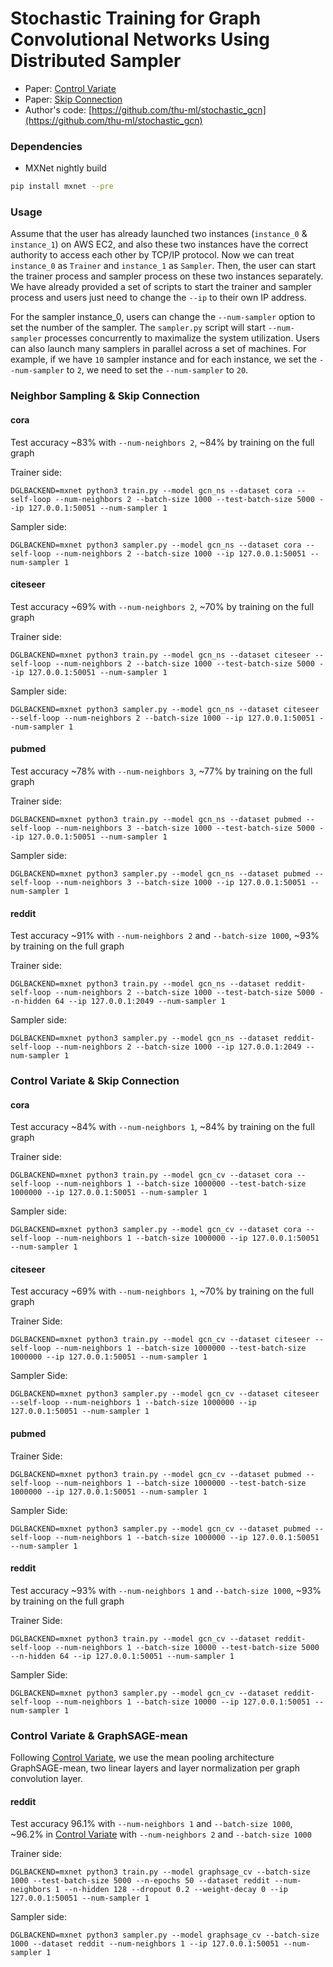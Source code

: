 
# Stochastic Training for Graph Convolutional Networks Using Distributed Sampler

* Paper: [Control Variate](https://arxiv.org/abs/1710.10568)
* Paper: [Skip Connection](https://arxiv.org/abs/1809.05343)
* Author's code: [https://github.com/thu-ml/stochastic_gcn](https://github.com/thu-ml/stochastic_gcn)

### Dependencies

- MXNet nightly build

```bash
pip install mxnet --pre
```

### Usage

Assume that the user has already launched two instances (`instance_0` & `instance_1`) on AWS EC2, and also these two instances have the correct authority to access each other by TCP/IP protocol. Now we can treat `instance_0` as `Trainer` and `instance_1` as `Sampler`. Then, the user can start the trainer process and sampler process on these two instances separately. We have already provided a set of scripts to start the trainer and sampler process and users just need to change the `--ip` to their own IP address.

For the sampler instance_0, users can change the `--num-sampler` option to set the number of the sampler. The `sampler.py` script will start `--num-sampler` processes concurrently to maximalize the system utilization. Users can also launch many samplers in parallel across a set of machines. For example, if we have `10` sampler instance and for each instance, we set the `--num-sampler` to `2`, we need to set the `--num-sampler` to `20`.

### Neighbor Sampling & Skip Connection

#### cora

Test accuracy ~83% with `--num-neighbors 2`, ~84% by training on the full graph

Trainer side:
```
DGLBACKEND=mxnet python3 train.py --model gcn_ns --dataset cora --self-loop --num-neighbors 2 --batch-size 1000 --test-batch-size 5000 --ip 127.0.0.1:50051 --num-sampler 1
```

Sampler side:
```
DGLBACKEND=mxnet python3 sampler.py --model gcn_ns --dataset cora --self-loop --num-neighbors 2 --batch-size 1000 --ip 127.0.0.1:50051 --num-sampler 1
```

#### citeseer 

Test accuracy ~69% with `--num-neighbors 2`, ~70% by training on the full graph

Trainer side:
```
DGLBACKEND=mxnet python3 train.py --model gcn_ns --dataset citeseer --self-loop --num-neighbors 2 --batch-size 1000 --test-batch-size 5000 --ip 127.0.0.1:50051 --num-sampler 1
```

Sampler side:
```
DGLBACKEND=mxnet python3 sampler.py --model gcn_ns --dataset citeseer --self-loop --num-neighbors 2 --batch-size 1000 --ip 127.0.0.1:50051 --num-sampler 1
```

#### pubmed

Test accuracy ~78% with `--num-neighbors 3`, ~77% by training on the full graph

Trainer side:
```
DGLBACKEND=mxnet python3 train.py --model gcn_ns --dataset pubmed --self-loop --num-neighbors 3 --batch-size 1000 --test-batch-size 5000 --ip 127.0.0.1:50051 --num-sampler 1
```

Sampler side:
```
DGLBACKEND=mxnet python3 sampler.py --model gcn_ns --dataset pubmed --self-loop --num-neighbors 3 --batch-size 1000 --ip 127.0.0.1:50051 --num-sampler 1
```

#### reddit

Test accuracy ~91% with `--num-neighbors 2` and `--batch-size 1000`, ~93% by training on the full graph

Trainer side:
```
DGLBACKEND=mxnet python3 train.py --model gcn_ns --dataset reddit-self-loop --num-neighbors 2 --batch-size 1000 --test-batch-size 5000 --n-hidden 64 --ip 127.0.0.1:2049 --num-sampler 1
```

Sampler side:
```
DGLBACKEND=mxnet python3 sampler.py --model gcn_ns --dataset reddit-self-loop --num-neighbors 2 --batch-size 1000 --ip 127.0.0.1:2049 --num-sampler 1
```

### Control Variate & Skip Connection

#### cora

Test accuracy ~84% with `--num-neighbors 1`, ~84% by training on the full graph

Trainer side:
```
DGLBACKEND=mxnet python3 train.py --model gcn_cv --dataset cora --self-loop --num-neighbors 1 --batch-size 1000000 --test-batch-size 1000000 --ip 127.0.0.1:50051 --num-sampler 1
```

Sampler side:
```
DGLBACKEND=mxnet python3 sampler.py --model gcn_cv --dataset cora --self-loop --num-neighbors 1 --batch-size 1000000 --ip 127.0.0.1:50051 --num-sampler 1
```

#### citeseer

Test accuracy ~69% with `--num-neighbors 1`, ~70% by training on the full graph

Trainer Side:
```
DGLBACKEND=mxnet python3 train.py --model gcn_cv --dataset citeseer --self-loop --num-neighbors 1 --batch-size 1000000 --test-batch-size 1000000 --ip 127.0.0.1:50051 --num-sampler 1
```

Sampler Side:
```
DGLBACKEND=mxnet python3 sampler.py --model gcn_cv --dataset citeseer --self-loop --num-neighbors 1 --batch-size 1000000 --ip 127.0.0.1:50051 --num-sampler 1
```

#### pubmed

Trainer Side:
```
DGLBACKEND=mxnet python3 train.py --model gcn_cv --dataset pubmed --self-loop --num-neighbors 1 --batch-size 1000000 --test-batch-size 1000000 --ip 127.0.0.1:50051 --num-sampler 1
```

Sampler Side:
```
DGLBACKEND=mxnet python3 sampler.py --model gcn_cv --dataset pubmed --self-loop --num-neighbors 1 --batch-size 1000000 --ip 127.0.0.1:50051 --num-sampler 1
```

#### reddit

Test accuracy ~93% with `--num-neighbors 1` and `--batch-size 1000`, ~93% by training on the full graph

Trainer Side:
```
DGLBACKEND=mxnet python3 train.py --model gcn_cv --dataset reddit-self-loop --num-neighbors 1 --batch-size 10000 --test-batch-size 5000 --n-hidden 64 --ip 127.0.0.1:50051 --num-sampler 1
```

Sampler Side:
```
DGLBACKEND=mxnet python3 sampler.py --model gcn_cv --dataset reddit-self-loop --num-neighbors 1 --batch-size 10000 --ip 127.0.0.1:50051 --num-sampler 1
```

### Control Variate & GraphSAGE-mean

Following [Control Variate](https://arxiv.org/abs/1710.10568), we use the mean pooling architecture GraphSAGE-mean, two linear layers and layer normalization per graph convolution layer.

#### reddit

Test accuracy 96.1% with `--num-neighbors 1` and `--batch-size 1000`, ~96.2% in [Control Variate](https://arxiv.org/abs/1710.10568) with `--num-neighbors 2` and `--batch-size 1000`

Trainer side:
```
DGLBACKEND=mxnet python3 train.py --model graphsage_cv --batch-size 1000 --test-batch-size 5000 --n-epochs 50 --dataset reddit --num-neighbors 1 --n-hidden 128 --dropout 0.2 --weight-decay 0 --ip 127.0.0.1:50051 --num-sampler 1
```

Sampler side:
```
DGLBACKEND=mxnet python3 sampler.py --model graphsage_cv --batch-size 1000 --dataset reddit --num-neighbors 1 --ip 127.0.0.1:50051 --num-sampler 1
```

